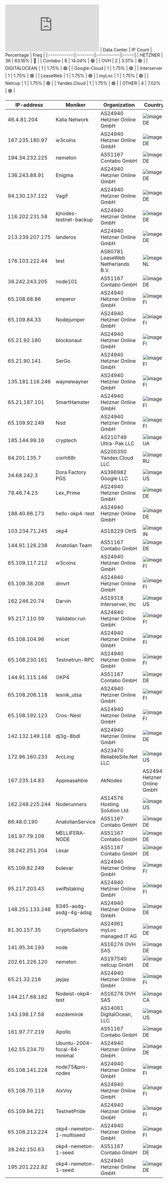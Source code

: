 ![Diagramm](https://github.com/obajay/StateSync-snapshots/blob/main/Projects/OKP4/1/README.md)
| Data Center | IP Count | Percentage | Freq |
|:------------:|:--------:|:-----------:|:-----:|
| HETZNER | 36 | 63.16% | 🔴 |
| Contabo | 8 | 14.04% | 🟢 |
| OVH | 2 | 3.51% | 🟢 |
| DIGITALOCEAN | 1 | 1.75% | 🟢 |
| Google-Cloud | 1 | 1.75% | 🟢 |
| Interserver | 1 | 1.75% | 🟢 |
| LeaseWeb | 1 | 1.75% | 🟢 |
| myLoc | 1 | 1.75% | 🟢 |
| Netcup | 1 | 1.75% | 🟢 |
| Yandex.Cloud | 1 | 1.75% | 🟢 |
| OTHER | 4 | 7.02% | 🟢 |

<!-- START_TABLE -->
| IP-address | Moniker | Organization | Country | City |
|-------------|---------|---------------|---------|------|
| 46.4.81.204 | Kalia Network | AS24940 Hetzner Online GmbH | ![image](https://raw.githubusercontent.com/madebybowtie/FlagKit/master/Assets/SVG/DE.svg) DE | Falkenstein |
| 167.235.180.97 | w3coins | AS24940 Hetzner Online GmbH | ![image](https://raw.githubusercontent.com/madebybowtie/FlagKit/master/Assets/SVG/DE.svg) DE | Falkenstein |
| 194.34.232.225 | nemeton | AS51167 Contabo GmbH | ![image](https://raw.githubusercontent.com/madebybowtie/FlagKit/master/Assets/SVG/DE.svg) DE | Düsseldorf |
| 136.243.88.91 | Enigma | AS24940 Hetzner Online GmbH | ![image](https://raw.githubusercontent.com/madebybowtie/FlagKit/master/Assets/SVG/DE.svg) DE | Falkenstein |
| 94.130.137.122 | Vagif | AS24940 Hetzner Online GmbH | ![image](https://raw.githubusercontent.com/madebybowtie/FlagKit/master/Assets/SVG/DE.svg) DE | Falkenstein |
| 116.202.231.58 | kjnodes-testnet-backup | AS24940 Hetzner Online GmbH | ![image](https://raw.githubusercontent.com/madebybowtie/FlagKit/master/Assets/SVG/DE.svg) DE | Falkenstein |
| 213.239.207.175 | landeros | AS24940 Hetzner Online GmbH | ![image](https://raw.githubusercontent.com/madebybowtie/FlagKit/master/Assets/SVG/DE.svg) DE | Nürnberg |
| 176.103.222.44 | test | AS60781 LeaseWeb Netherlands B.V. | ![image](https://raw.githubusercontent.com/obajay/FlagKit/master/Assets/SVG/NL.svg) NL | Amsterdam |
| 38.242.243.205 | node101 | AS51167 Contabo GmbH | ![image](https://raw.githubusercontent.com/madebybowtie/FlagKit/master/Assets/SVG/DE.svg) DE | Düsseldorf |
| 65.108.68.86 | emperor | AS24940 Hetzner Online GmbH | ![image](https://raw.githubusercontent.com/obajay/FlagKit/master/Assets/SVG/FI.svg) FI | Helsinki |
| 65.109.84.33 | Nodejumper | AS24940 Hetzner Online GmbH | ![image](https://raw.githubusercontent.com/obajay/FlagKit/master/Assets/SVG/FI.svg) FI | Helsinki |
| 65.21.92.180 | blockonaut | AS24940 Hetzner Online GmbH | ![image](https://raw.githubusercontent.com/obajay/FlagKit/master/Assets/SVG/FI.svg) FI | Tuusula |
| 65.21.90.141 | SerGo | AS24940 Hetzner Online GmbH | ![image](https://raw.githubusercontent.com/obajay/FlagKit/master/Assets/SVG/FI.svg) FI | Tuusula |
| 135.181.116.246 | waynewayner | AS24940 Hetzner Online GmbH | ![image](https://raw.githubusercontent.com/obajay/FlagKit/master/Assets/SVG/FI.svg) FI | Tuusula |
| 65.21.187.101 | SmartHamster | AS24940 Hetzner Online GmbH | ![image](https://raw.githubusercontent.com/obajay/FlagKit/master/Assets/SVG/FI.svg) FI | Tuusula |
| 65.109.92.249 | Nod | AS24940 Hetzner Online GmbH | ![image](https://raw.githubusercontent.com/obajay/FlagKit/master/Assets/SVG/FI.svg) FI | Helsinki |
| 185.144.99.16 | cryptech | AS210749 Ultra-Pak LLC | ![image](https://raw.githubusercontent.com/obajay/FlagKit/master/Assets/SVG/UA.svg) UA | Kamyanske |
| 84.201.135.7 | cixrh68r | AS200350 Yandex.Cloud LLC | ![image](https://raw.githubusercontent.com/obajay/FlagKit/master/Assets/SVG/RU.svg) RU | Moscow |
| 34.68.242.3 | Dora Factory PGS | AS396982 Google LLC | ![image](https://raw.githubusercontent.com/obajay/FlagKit/master/Assets/SVG/US.svg) US | Council Bluffs |
| 78.46.74.23 | Lex_Prime | AS24940 Hetzner Online GmbH | ![image](https://raw.githubusercontent.com/madebybowtie/FlagKit/master/Assets/SVG/DE.svg) DE | Falkenstein |
| 188.40.66.173 | hello-okp4-test | AS24940 Hetzner Online GmbH | ![image](https://raw.githubusercontent.com/madebybowtie/FlagKit/master/Assets/SVG/DE.svg) DE | Falkenstein |
| 103.234.71.245 | okp4 | AS18229 CtrlS | ![image](https://raw.githubusercontent.com/obajay/FlagKit/master/Assets/SVG/IN.svg) IN | Noida |
| 144.91.126.238 | Anatolian Team | AS51167 Contabo GmbH | ![image](https://raw.githubusercontent.com/madebybowtie/FlagKit/master/Assets/SVG/DE.svg) DE | Nürnberg |
| 65.109.117.212 | w3coins | AS24940 Hetzner Online GmbH | ![image](https://raw.githubusercontent.com/obajay/FlagKit/master/Assets/SVG/FI.svg) FI | Helsinki |
| 65.109.38.208 | dmvrt | AS24940 Hetzner Online GmbH | ![image](https://raw.githubusercontent.com/obajay/FlagKit/master/Assets/SVG/FI.svg) FI | Helsinki |
| 162.246.20.74 | Darvin | AS19318 Interserver, Inc | ![image](https://raw.githubusercontent.com/obajay/FlagKit/master/Assets/SVG/US.svg) US | New York City |
| 95.217.110.39 | Validator.run | AS24940 Hetzner Online GmbH | ![image](https://raw.githubusercontent.com/obajay/FlagKit/master/Assets/SVG/FI.svg) FI | Tuusula |
| 65.108.104.96 | ericet | AS24940 Hetzner Online GmbH | ![image](https://raw.githubusercontent.com/obajay/FlagKit/master/Assets/SVG/FI.svg) FI | Helsinki |
| 65.108.230.161 | Testnetrun-RPC | AS24940 Hetzner Online GmbH | ![image](https://raw.githubusercontent.com/obajay/FlagKit/master/Assets/SVG/FI.svg) FI | Helsinki |
| 144.91.115.146 | OKP4 | AS51167 Contabo GmbH | ![image](https://raw.githubusercontent.com/madebybowtie/FlagKit/master/Assets/SVG/DE.svg) DE | Nürnberg |
| 65.108.206.118 | lesnik_utsa | AS24940 Hetzner Online GmbH | ![image](https://raw.githubusercontent.com/obajay/FlagKit/master/Assets/SVG/FI.svg) FI | Helsinki |
| 65.108.192.123 | Cros-Nest | AS24940 Hetzner Online GmbH | ![image](https://raw.githubusercontent.com/obajay/FlagKit/master/Assets/SVG/FI.svg) FI | Helsinki |
| 142.132.149.118 | dj3g-8bdl | AS24940 Hetzner Online GmbH | ![image](https://raw.githubusercontent.com/madebybowtie/FlagKit/master/Assets/SVG/DE.svg) DE | Falkenstein |
| 172.96.160.233 | ArcLing | AS23470 ReliableSite.Net LLC | ![image](https://raw.githubusercontent.com/obajay/FlagKit/master/Assets/SVG/US.svg) US | Los Angeles |
| 167.235.14.83 | Appieasahbie | AkNodes | AS24940 Hetzner Online GmbH | ![image](https://raw.githubusercontent.com/madebybowtie/FlagKit/master/Assets/SVG/DE.svg) DE | Falkenstein |
| 162.248.225.244 | Noderunners | AS14576 Hosting Solution Ltd. | ![image](https://raw.githubusercontent.com/obajay/FlagKit/master/Assets/SVG/US.svg) US | Santa Clara |
| 86.48.0.190 | AnatolianService | AS51167 Contabo GmbH | ![image](https://raw.githubusercontent.com/madebybowtie/FlagKit/master/Assets/SVG/DE.svg) DE | Düsseldorf |
| 161.97.79.109 | MELLIFERA-NODE | AS51167 Contabo GmbH | ![image](https://raw.githubusercontent.com/madebybowtie/FlagKit/master/Assets/SVG/DE.svg) DE | Frankfurt am Main |
| 38.242.251.204 | Lexar | AS51167 Contabo GmbH | ![image](https://raw.githubusercontent.com/madebybowtie/FlagKit/master/Assets/SVG/DE.svg) DE | Düsseldorf |
| 65.109.82.249 | bulevar | AS24940 Hetzner Online GmbH | ![image](https://raw.githubusercontent.com/obajay/FlagKit/master/Assets/SVG/FI.svg) FI | Helsinki |
| 95.217.203.43 | swiftstaking | AS24940 Hetzner Online GmbH | ![image](https://raw.githubusercontent.com/obajay/FlagKit/master/Assets/SVG/FI.svg) FI | Tuusula |
| 148.251.133.248 | 8345-asdg-asdg-4g-adsg | AS24940 Hetzner Online GmbH | ![image](https://raw.githubusercontent.com/madebybowtie/FlagKit/master/Assets/SVG/DE.svg) DE | Falkenstein |
| 81.30.157.35 | CryptoSailors | AS24961 myLoc managed IT AG | ![image](https://raw.githubusercontent.com/madebybowtie/FlagKit/master/Assets/SVG/DE.svg) DE | Köln |
| 141.95.34.193 | node | AS16276 OVH SAS | ![image](https://raw.githubusercontent.com/madebybowtie/FlagKit/master/Assets/SVG/DE.svg) DE | Frankfurt am Main |
| 202.61.226.120 | nemeton | AS197540 netcup GmbH | ![image](https://raw.githubusercontent.com/madebybowtie/FlagKit/master/Assets/SVG/DE.svg) DE | Nürnberg |
| 65.21.32.216 | jayjay | AS24940 Hetzner Online GmbH | ![image](https://raw.githubusercontent.com/obajay/FlagKit/master/Assets/SVG/FI.svg) FI | Tuusula |
| 144.217.68.182 | Nodeist-okp4-test | AS16276 OVH SAS | ![image](https://raw.githubusercontent.com/obajay/FlagKit/master/Assets/SVG/CA.svg) CA | Beauharnois |
| 143.198.17.58 | eozdemirok | AS14061 DigitalOcean, LLC | ![image](https://raw.githubusercontent.com/obajay/FlagKit/master/Assets/SVG/US.svg) US | Clifton |
| 161.97.77.219 | Apollo | AS51167 Contabo GmbH | ![image](https://raw.githubusercontent.com/madebybowtie/FlagKit/master/Assets/SVG/DE.svg) DE | Frankfurt am Main |
| 162.55.234.70 | Ubuntu-2004-focal-64-minimal | AS24940 Hetzner Online GmbH | ![image](https://raw.githubusercontent.com/madebybowtie/FlagKit/master/Assets/SVG/DE.svg) DE | Falkenstein |
| 65.108.141.228 | node75&pro-nodes | AS24940 Hetzner Online GmbH | ![image](https://raw.githubusercontent.com/obajay/FlagKit/master/Assets/SVG/FI.svg) FI | Helsinki |
| 65.108.70.119 | AlxVoy | AS24940 Hetzner Online GmbH | ![image](https://raw.githubusercontent.com/obajay/FlagKit/master/Assets/SVG/FI.svg) FI | Helsinki |
| 65.109.94.221 | TestnetPride | AS24940 Hetzner Online GmbH | ![image](https://raw.githubusercontent.com/obajay/FlagKit/master/Assets/SVG/FI.svg) FI | Helsinki |
| 65.108.212.224 | okp4-nemeton-1-multiseed | AS24940 Hetzner Online GmbH | ![image](https://raw.githubusercontent.com/obajay/FlagKit/master/Assets/SVG/FI.svg) FI | Helsinki |
| 38.242.150.63 | okp4-nemeton-1-seed | AS51167 Contabo GmbH | ![image](https://raw.githubusercontent.com/madebybowtie/FlagKit/master/Assets/SVG/DE.svg) DE | Düsseldorf |
| 195.201.222.82 | okp4-nemeton-1-seed | AS24940 Hetzner Online GmbH | ![image](https://raw.githubusercontent.com/madebybowtie/FlagKit/master/Assets/SVG/DE.svg) DE | Nürnberg |

<!-- END_TABLE -->